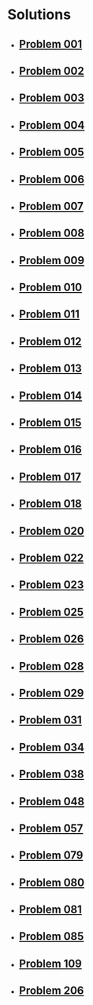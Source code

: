 # Solutions

* ## [Problem 001](problem-001/README.md)

* ## [Problem 002](problem-002/README.md)

* ## [Problem 003](problem-003/README.md)

* ## [Problem 004](problem-004/README.md)

* ## [Problem 005](problem-005/README.md)

* ## [Problem 006](problem-006/README.md)

* ## [Problem 007](problem-007/README.md)

* ## [Problem 008](problem-008/README.md)

* ## [Problem 009](problem-009/README.md)

* ## [Problem 010](problem-010/README.md)

* ## [Problem 011](problem-011/README.md)

* ## [Problem 012](problem-012/README.md)

* ## [Problem 013](problem-013/README.md)

* ## [Problem 014](problem-014/README.md)

* ## [Problem 015](problem-015/README.md)

* ## [Problem 016](problem-016/README.md)

* ## [Problem 017](problem-017/README.md)

* ## [Problem 018](problem-018/README.md)

* ## [Problem 020](problem-020/README.md)

* ## [Problem 022](problem-022/README.md)

* ## [Problem 023](problem-023/README.md)

* ## [Problem 025](problem-025/README.md)

* ## [Problem 026](problem-026/README.md)

* ## [Problem 028](problem-028/README.md)

* ## [Problem 029](problem-029/README.md)

* ## [Problem 031](problem-031/README.md)

* ## [Problem 034](problem-034/README.md)

* ## [Problem 038](problem-038/README.md)

* ## [Problem 048](problem-048/README.md)

* ## [Problem 057](problem-057/README.md)

* ## [Problem 079](problem-079/README.md)

* ## [Problem 080](problem-080/README.md)

* ## [Problem 081](problem-081/README.md)

* ## [Problem 085](problem-085/README.md)

* ## [Problem 109](problem-109/README.md)

* ## [Problem 206](problem-206/README.md)
